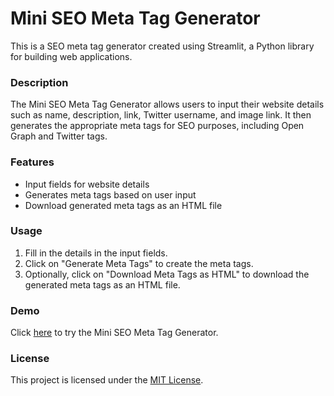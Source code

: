 # Mini SEO Meta Tag Generator

This is a SEO meta tag generator created using Streamlit, a Python library for building web applications.

### Description
The Mini SEO Meta Tag Generator allows users to input their website details such as name, description, link, Twitter username, and image link. It then generates the appropriate meta tags for SEO purposes, including Open Graph and Twitter tags.

### Features
- Input fields for website details
- Generates meta tags based on user input
- Download generated meta tags as an HTML file

### Usage
1. Fill in the details in the input fields.
2. Click on "Generate Meta Tags" to create the meta tags.
3. Optionally, click on "Download Meta Tags as HTML" to download the generated meta tags as an HTML file.

### Demo
Click [here](https://mini-seo-generator-c97axandrmhnoymfucwvtg.streamlit.app/) to try the Mini SEO Meta Tag Generator.

### License
This project is licensed under the [MIT License](LICENSE).
